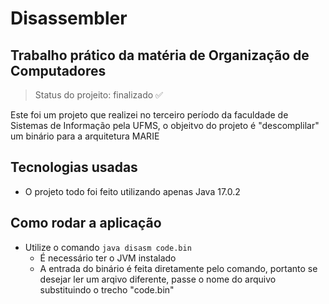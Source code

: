 <h1> Disassembler</h1>
  
  
<h2>Trabalho prático da matéria de Organização de Computadores</h2>

>Status do projeito: finalizado ✅

<p>Este foi um projeto que realizei no terceiro período da faculdade de Sistemas de Informação pela UFMS, o objeitvo do projeto é "descomplilar" um binário para a
  arquitetura MARIE<p>
    
## Tecnologias usadas
  + O projeto todo foi feito utilizando apenas Java 17.0.2

    
## Como rodar a aplicação
 * Utilize o comando `java disasm code.bin`
      + É necessário ter o JVM instalado
      + A entrada do binário é feita diretamente pelo comando, portanto se desejar ler um arqivo diferente, passe o nome do arquivo substituindo o trecho "code.bin"
 
